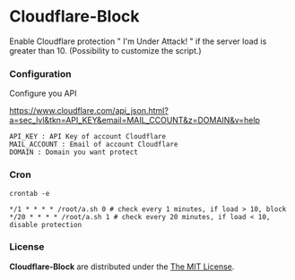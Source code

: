 # Cloudflare-Block

Enable Cloudflare protection " I'm Under Attack! " if the server load is greater than 10. (Possibility to customize the script.)

### Configuration

Configure you API

https://www.cloudflare.com/api_json.html?a=sec_lvl&tkn=API_KEY&email=MAIL_CCOUNT&z=DOMAIN&v=help

```
API_KEY : API Key of account Cloudflare
MAIL_ACCOUNT : Email of account Cloudflare
DOMAIN : Domain you want protect
```

### Cron

```
crontab -e

*/1 * * * * /root/a.sh 0 # check every 1 minutes, if load > 10, block
*/20 * * * * /root/a.sh 1 # check every 20 minutes, if load < 10, disable protection
```

### License

**Cloudflare-Block** are distributed under the [The MIT License](https://opensource.org/licenses/MIT).
